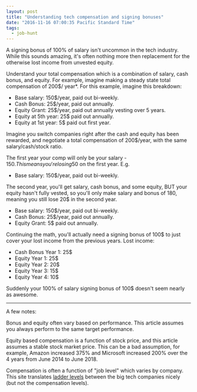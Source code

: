 ```yaml
---
layout: post
title: "Understanding tech compensation and signing bonuses"
date: "2016-11-16 07:00:35 Pacific Standard Time"
tags:
  - job-hunt
---
```


A signing bonus of 100% of salary isn't uncommon in the tech industry. While this sounds amazing, it's often nothing more then replacement for the otherwise lost income from unvested equity.

Understand your total compensation which is a combination of salary, cash bonus, and equity. For example, imagine making a steady state total compensation of 200\$/ year\*. For this example, imagine this breakdown:

- Base salary: 150\$/year, paid out bi-weekly.
- Cash Bonus: 25\$/year, paid out annually.
- Equity Grant: 25\$/year, paid out annually vesting over 5 years.
- Equity at 5th year: 25\$ paid out annually.
- Equity at 1st year: 5\$ paid out first year.

Imagine you switch companies right after the cash and equity has been rewarded, and negotiate a total compensation of 200\$/year, with the same salary/cash/stock ratio.

The first year your comp will only be your salary - 150$. This means you're losing 50$ on the first year. E.g.

- Base salary: 150\$/year, paid out bi-weekly.

The second year, you'll get salary, cash bonus, and some equity, BUT your equity hasn't fully vested, so you'll only make salary and bonus of 180, meaning you still lose 20\$ in the second year.

- Base salary: 150\$/year, paid out bi-weekly.
- Cash Bonus: 25\$/year, paid out annually.
- Equity Grant: 5\$ paid out annually.

Continuing the math, you'll actually need a signing bonus of 100\$ to just cover your lost income from the previous years. Lost income:

- Cash Bonus Year 1: 25\$
- Equity Year 1: 25\$
- Equity Year 2: 20\$
- Equity Year 3: 15\$
- Equity Year 4: 10\$

Suddenly your 100% of salary signing bonus of 100\$ doesn't seem nearly as awesome.

---

A few notes:

Bonus and equity often vary based on performance. This article assumes you always perform to the same target performance.

Equity based compensation is a function of stock price, and this article assumes a stable stock market price. This can be a bad assumption, for example, Amazon increased 375% and Microsoft increased 200% over the 4 years from June 2014 to June 2018.

Compensation is often a function of "job level" which varies by company. This site translates [ladder levels](https://www.levels.fyi/) between the big tech companies nicely (but not the compensation levels).
